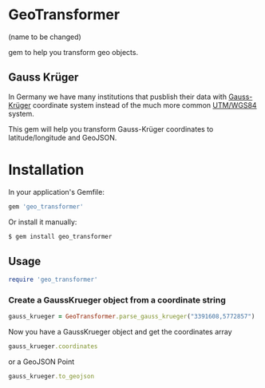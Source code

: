 # GeoTransformer
(name to be changed)

gem to help you transform geo objects.  

## Gauss Krüger
In Germany we have many institutions that pusblish their data with
[Gauss-Krüger](http://en.wikipedia.org/wiki/Gauss–Krüger_coordinate_system) coordinate system instead of the much more common
[UTM/WGS84](http://en.wikipedia.org/wiki/Universal_Transverse_Mercator_coordinate_system) system.

This gem will help you transform Gauss-Krüger coordinates to
latitude/longitude and GeoJSON.

# Installation

In your application's Gemfile:

```ruby
gem 'geo_transformer'
```

Or install it manually:

```sh
$ gem install geo_transformer
```

## Usage

```ruby
require 'geo_transformer'
```
### Create a GaussKrueger object from a coordinate string
```ruby
gauss_krueger = GeoTransformer.parse_gauss_krueger("3391608,5772857")
```

Now you have a GaussKrueger object and get the coordinates array
```ruby
gauss_krueger.coordinates
```
or a GeoJSON Point
```ruby
gauss_krueger.to_geojson
```

